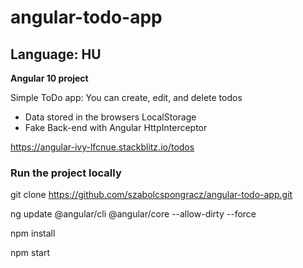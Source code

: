 # angular-todo-app
## Language: HU

**Angular 10 project**

Simple ToDo app: You can create, edit, and delete todos

- Data stored in the browsers LocalStorage
- Fake Back-end with Angular HttpInterceptor

 https://angular-ivy-lfcnue.stackblitz.io/todos 

### Run the project locally

git clone https://github.com/szabolcspongracz/angular-todo-app.git

ng update @angular/cli @angular/core --allow-dirty --force

npm install

npm start
